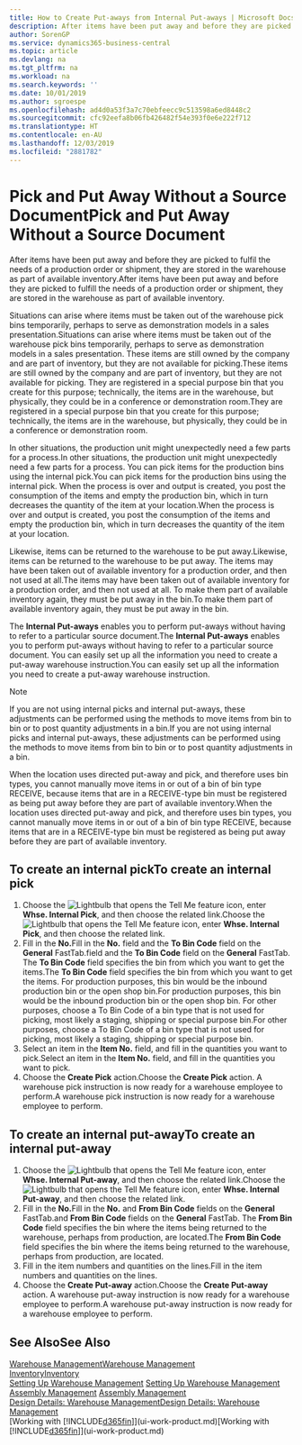 ```yaml
---
title: How to Create Put-aways from Internal Put-aways | Microsoft Docs
description: After items have been put away and before they are picked to fulfil the needs of a production order or shipment, they are stored in the warehouse as part of available inventory.
author: SorenGP
ms.service: dynamics365-business-central
ms.topic: article
ms.devlang: na
ms.tgt_pltfrm: na
ms.workload: na
ms.search.keywords: ''
ms.date: 10/01/2019
ms.author: sgroespe
ms.openlocfilehash: ad4d0a53f3a7c70ebfeecc9c513598a6ed8448c2
ms.sourcegitcommit: cfc92eefa8b06fb426482f54e393f0e6e222f712
ms.translationtype: HT
ms.contentlocale: en-AU
ms.lasthandoff: 12/03/2019
ms.locfileid: "2881782"
---
```

# <a name="pick-and-put-away-without-a-source-document"></a><span data-ttu-id="0d156-103">Pick and Put Away Without a Source Document</span><span class="sxs-lookup"><span data-stu-id="0d156-103">Pick and Put Away Without a Source Document</span></span>
<span data-ttu-id="0d156-104">After items have been put away and before they are picked to fulfil the needs of a production order or shipment, they are stored in the warehouse as part of available inventory.</span><span class="sxs-lookup"><span data-stu-id="0d156-104">After items have been put away and before they are picked to fulfill the needs of a production order or shipment, they are stored in the warehouse as part of available inventory.</span></span>  

<span data-ttu-id="0d156-105">Situations can arise where items must be taken out of the warehouse pick bins temporarily, perhaps to serve as demonstration models in a sales presentation.</span><span class="sxs-lookup"><span data-stu-id="0d156-105">Situations can arise where items must be taken out of the warehouse pick bins temporarily, perhaps to serve as demonstration models in a sales presentation.</span></span> <span data-ttu-id="0d156-106">These items are still owned by the company and are part of inventory, but they are not available for picking.</span><span class="sxs-lookup"><span data-stu-id="0d156-106">These items are still owned by the company and are part of inventory, but they are not available for picking.</span></span> <span data-ttu-id="0d156-107">They are registered in a special purpose bin that you create for this purpose; technically, the items are in the warehouse, but physically, they could be in a conference or demonstration room.</span><span class="sxs-lookup"><span data-stu-id="0d156-107">They are registered in a special purpose bin that you create for this purpose; technically, the items are in the warehouse, but physically, they could be in a conference or demonstration room.</span></span>  

<span data-ttu-id="0d156-108">In other situations, the production unit might unexpectedly need a few parts for a process.</span><span class="sxs-lookup"><span data-stu-id="0d156-108">In other situations, the production unit might unexpectedly need a few parts for a process.</span></span> <span data-ttu-id="0d156-109">You can pick items for the production bins using the internal pick.</span><span class="sxs-lookup"><span data-stu-id="0d156-109">You can pick items for the production bins using the internal pick.</span></span> <span data-ttu-id="0d156-110">When the process is over and output is created, you post the consumption of the items and empty the production bin, which in turn decreases the quantity of the item at your location.</span><span class="sxs-lookup"><span data-stu-id="0d156-110">When the process is over and output is created, you post the consumption of the items and empty the production bin, which in turn decreases the quantity of the item at your location.</span></span>  

<span data-ttu-id="0d156-111">Likewise, items can be returned to the warehouse to be put away.</span><span class="sxs-lookup"><span data-stu-id="0d156-111">Likewise, items can be returned to the warehouse to be put away.</span></span> <span data-ttu-id="0d156-112">The items may have been taken out of available inventory for a production order, and then not used at all.</span><span class="sxs-lookup"><span data-stu-id="0d156-112">The items may have been taken out of available inventory for a production order, and then not used at all.</span></span> <span data-ttu-id="0d156-113">To make them part of available inventory again, they must be put away in the bin.</span><span class="sxs-lookup"><span data-stu-id="0d156-113">To make them part of available inventory again, they must be put away in the bin.</span></span>  

<span data-ttu-id="0d156-114">The **Internal Put-aways** enables you to perform put-aways without having to refer to a particular source document.</span><span class="sxs-lookup"><span data-stu-id="0d156-114">The **Internal Put-aways** enables you to perform put-aways without having to refer to a particular source document.</span></span> <span data-ttu-id="0d156-115">You can easily set up all the information you need to create a put-away warehouse instruction.</span><span class="sxs-lookup"><span data-stu-id="0d156-115">You can easily set up all the information you need to create a put-away warehouse instruction.</span></span>  

> [!NOTE]  
>  <span data-ttu-id="0d156-116">If you are not using internal picks and internal put-aways, these adjustments can be performed using the methods to move items from bin to bin or to post quantity adjustments in a bin.</span><span class="sxs-lookup"><span data-stu-id="0d156-116">If you are not using internal picks and internal put-aways, these adjustments can be performed using the methods to move items from bin to bin or to post quantity adjustments in a bin.</span></span>  
>   
>  <span data-ttu-id="0d156-117">When the location uses directed put-away and pick, and therefore uses bin types, you cannot manually move items in or out of a bin of bin type RECEIVE, because items that are in a RECEIVE-type bin must be registered as being put away before they are part of available inventory.</span><span class="sxs-lookup"><span data-stu-id="0d156-117">When the location uses directed put-away and pick, and therefore uses bin types, you cannot manually move items in or out of a bin of bin type RECEIVE, because items that are in a RECEIVE-type bin must be registered as being put away before they are part of available inventory.</span></span>  

## <a name="to-create-an-internal-pick"></a><span data-ttu-id="0d156-118">To create an internal pick</span><span class="sxs-lookup"><span data-stu-id="0d156-118">To create an internal pick</span></span>  
1.  <span data-ttu-id="0d156-119">Choose the ![Lightbulb that opens the Tell Me feature](media/ui-search/search_small.png "Tell me what you want to do") icon, enter **Whse. Internal Pick**, and then choose the related link.</span><span class="sxs-lookup"><span data-stu-id="0d156-119">Choose the ![Lightbulb that opens the Tell Me feature](media/ui-search/search_small.png "Tell me what you want to do") icon, enter **Whse. Internal Pick**, and then choose the related link.</span></span>  
2.  <span data-ttu-id="0d156-120">Fill in the **No.**</span><span class="sxs-lookup"><span data-stu-id="0d156-120">Fill in the **No.**</span></span> <span data-ttu-id="0d156-121">field and the **To Bin Code** field on the **General** FastTab.</span><span class="sxs-lookup"><span data-stu-id="0d156-121">field and the **To Bin Code** field on the **General** FastTab.</span></span> <span data-ttu-id="0d156-122">The **To Bin Code** field specifies the bin from which you want to get the items.</span><span class="sxs-lookup"><span data-stu-id="0d156-122">The **To Bin Code** field specifies the bin from which you want to get the items.</span></span> <span data-ttu-id="0d156-123">For production purposes, this bin would be the inbound production bin or the open shop bin.</span><span class="sxs-lookup"><span data-stu-id="0d156-123">For production purposes, this bin would be the inbound production bin or the open shop bin.</span></span> <span data-ttu-id="0d156-124">For other purposes, choose a To Bin Code of a bin type that is not used for picking, most likely a staging, shipping or special purpose bin.</span><span class="sxs-lookup"><span data-stu-id="0d156-124">For other purposes, choose a To Bin Code of a bin type that is not used for picking, most likely a staging, shipping or special purpose bin.</span></span>  
3.  <span data-ttu-id="0d156-125">Select an item in the **Item No.** field, and fill in the quantities you want to pick.</span><span class="sxs-lookup"><span data-stu-id="0d156-125">Select an item in the **Item No.** field, and fill in the quantities you want to pick.</span></span>  
4. <span data-ttu-id="0d156-126">Choose the **Create Pick** action.</span><span class="sxs-lookup"><span data-stu-id="0d156-126">Choose the **Create Pick** action.</span></span> <span data-ttu-id="0d156-127">A warehouse pick instruction is now ready for a warehouse employee to perform.</span><span class="sxs-lookup"><span data-stu-id="0d156-127">A warehouse pick instruction is now ready for a warehouse employee to perform.</span></span>  

## <a name="to-create-an-internal-put-away"></a><span data-ttu-id="0d156-128">To create an internal put-away</span><span class="sxs-lookup"><span data-stu-id="0d156-128">To create an internal put-away</span></span>  
1.  <span data-ttu-id="0d156-129">Choose the ![Lightbulb that opens the Tell Me feature](media/ui-search/search_small.png "Tell me what you want to do") icon, enter **Whse. Internal Put-away**, and then choose the related link.</span><span class="sxs-lookup"><span data-stu-id="0d156-129">Choose the ![Lightbulb that opens the Tell Me feature](media/ui-search/search_small.png "Tell me what you want to do") icon, enter **Whse. Internal Put-away**, and then choose the related link.</span></span>  
2.  <span data-ttu-id="0d156-130">Fill in the **No.**</span><span class="sxs-lookup"><span data-stu-id="0d156-130">Fill in the **No.**</span></span> <span data-ttu-id="0d156-131">and **From Bin Code** fields on the **General** FastTab.</span><span class="sxs-lookup"><span data-stu-id="0d156-131">and **From Bin Code** fields on the **General** FastTab.</span></span> <span data-ttu-id="0d156-132">The **From Bin Code** field specifies the bin where the items being returned to the warehouse, perhaps from production, are located.</span><span class="sxs-lookup"><span data-stu-id="0d156-132">The **From Bin Code** field specifies the bin where the items being returned to the warehouse, perhaps from production, are located.</span></span>  
3.  <span data-ttu-id="0d156-133">Fill in the item numbers and quantities on the lines.</span><span class="sxs-lookup"><span data-stu-id="0d156-133">Fill in the item numbers and quantities on the lines.</span></span>  
4.  <span data-ttu-id="0d156-134">Choose the **Create Put-away** action.</span><span class="sxs-lookup"><span data-stu-id="0d156-134">Choose the **Create Put-away** action.</span></span> <span data-ttu-id="0d156-135">A warehouse put-away instruction is now ready for a warehouse employee to perform.</span><span class="sxs-lookup"><span data-stu-id="0d156-135">A warehouse put-away instruction is now ready for a warehouse employee to perform.</span></span>  

## <a name="see-also"></a><span data-ttu-id="0d156-136">See Also</span><span class="sxs-lookup"><span data-stu-id="0d156-136">See Also</span></span>  
[<span data-ttu-id="0d156-137">Warehouse Management</span><span class="sxs-lookup"><span data-stu-id="0d156-137">Warehouse Management</span></span>](warehouse-manage-warehouse.md)  
[<span data-ttu-id="0d156-138">Inventory</span><span class="sxs-lookup"><span data-stu-id="0d156-138">Inventory</span></span>](inventory-manage-inventory.md)  
<span data-ttu-id="0d156-139">[Setting Up Warehouse Management](warehouse-setup-warehouse.md)   </span><span class="sxs-lookup"><span data-stu-id="0d156-139">[Setting Up Warehouse Management](warehouse-setup-warehouse.md)   </span></span>  
<span data-ttu-id="0d156-140">[Assembly Management](assembly-assemble-items.md)  </span><span class="sxs-lookup"><span data-stu-id="0d156-140">[Assembly Management](assembly-assemble-items.md)  </span></span>  
[<span data-ttu-id="0d156-141">Design Details: Warehouse Management</span><span class="sxs-lookup"><span data-stu-id="0d156-141">Design Details: Warehouse Management</span></span>](design-details-warehouse-management.md)  
<span data-ttu-id="0d156-142">[Working with [!INCLUDE[d365fin](includes/d365fin_md.md)]](ui-work-product.md)</span><span class="sxs-lookup"><span data-stu-id="0d156-142">[Working with [!INCLUDE[d365fin](includes/d365fin_md.md)]](ui-work-product.md)</span></span>
